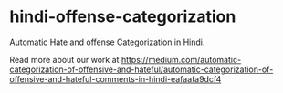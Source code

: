 # hindi-offense-categorization
Automatic Hate and offense Categorization in Hindi.

Read more about our work at https://medium.com/automatic-categorization-of-offensive-and-hateful/automatic-categorization-of-offensive-and-hateful-comments-in-hindi-eafaafa9dcf4
